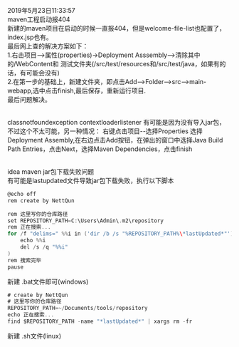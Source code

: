 2019年5月23日11:33:57<br/>
maven工程启动报404<br/>
新建的maven项目在启动的时候一直报404，但是welcome-file-list也配置了，index.jsp也有。<br/>
最后网上查的解决方案如下：<br/>
1.右击项目–>属性(properties)->Deployment Asssembly–>清除其中的/WebContent和
测试文件夹(/src/test/resources和/src/test/java，如果有的话，有可能会没有)<br/>
2.在第一步的基础上，新建文件夹，即点击Add–>Folder–>src–>main-webapp,选中点击finish,最后保存，重新运行项目.<br/>
最后问题解决。<br/><br/>

classnotfoundexception contextloaderlistener
有可能是因为没有导入jar包，不过这个不太可能，另一种情况：
右键点击项目--选择Properties
选择Deployment Assembly,在右边点击Add按钮，在弹出的窗口中选择Java Build Path Entries，点击Next，选择Maven Dependencies，点击finish<br/><br/>

idea maven jar包下载失败问题<br/>
有可能是lastupdated文件导致jar包下载失败，执行以下脚本
```go
@echo off
rem create by NettQun
  
rem 这里写你的仓库路径
set REPOSITORY_PATH=C:\Users\Admin\.m2\repository
rem 正在搜索...
for /f "delims=" %%i in ('dir /b /s "%REPOSITORY_PATH%\*lastUpdated*"') do (
    echo %%i
    del /s /q "%%i"
)
rem 搜索完毕
pause
```
新建 .bat文件即可(windows)

```go
# create by NettQun
# 这里写你的仓库路径
REPOSITORY_PATH=~/Documents/tools/repository
echo 正在搜索...
find $REPOSITORY_PATH -name "*lastUpdated*" | xargs rm -fr
```
新建 .sh文件(linux)
